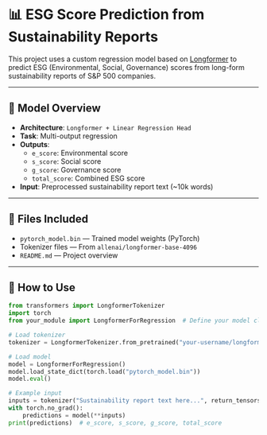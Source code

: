 # 📊 ESG Score Prediction from Sustainability Reports

This project uses a custom regression model based on [Longformer](https://huggingface.co/allenai/longformer-base-4096) to predict ESG (Environmental, Social, Governance) scores from long-form sustainability reports of S&P 500 companies.

---

## 🧠 Model Overview

- **Architecture**: `Longformer + Linear Regression Head`
- **Task**: Multi-output regression
- **Outputs**:
  - `e_score`: Environmental score  
  - `s_score`: Social score  
  - `g_score`: Governance score  
  - `total_score`: Combined ESG score
- **Input**: Preprocessed sustainability report text (~10k words)

---

## 📁 Files Included

- `pytorch_model.bin` — Trained model weights (PyTorch)
- Tokenizer files — From `allenai/longformer-base-4096`
- `README.md` — Project overview

---

## 🚀 How to Use

```python
from transformers import LongformerTokenizer
import torch
from your_module import LongformerForRegression  # Define your model class

# Load tokenizer
tokenizer = LongformerTokenizer.from_pretrained("your-username/longformer-esg-regressor")

# Load model
model = LongformerForRegression()
model.load_state_dict(torch.load("pytorch_model.bin"))
model.eval()

# Example input
inputs = tokenizer("Sustainability report text here...", return_tensors="pt", truncation=True, max_length=4096)
with torch.no_grad():
    predictions = model(**inputs)
print(predictions)  # e_score, s_score, g_score, total_score
